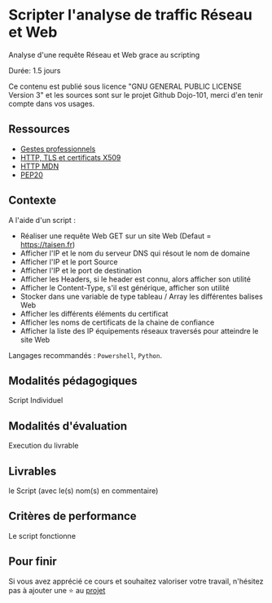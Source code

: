 # Scripter l'analyse de traffic Réseau et Web

Analyse d'une requête Réseau et Web grace au scripting

Durée: 1.5 jours

Ce contenu est publié sous licence "GNU GENERAL PUBLIC LICENSE Version 3" et les sources sont sur le projet Github Dojo-101, merci d'en tenir compte dans vos usages.

## Ressources

* [Gestes professionnels](https://github.com/Aif4thah/Dojo-101)
* [HTTP, TLS et certificats X509](https://developer.mozilla.org/fr/docs/Glossary/Digital_certificate)
* [HTTP MDN](https://developer.mozilla.org/fr/docs/Web/HTTP)
* [PEP20](https://peps.python.org/pep-0020/)


## Contexte

A l'aide d'un script :

* Réaliser une requête Web GET sur un site Web (Defaut = https://taisen.fr)
* Afficher l'IP et le nom du serveur DNS qui résout le nom de domaine
* Afficher l'IP et le port Source
* Afficher l'IP et le port de destination
* Afficher les Headers, si le header est connu, alors afficher son utilité
* Afficher le Content-Type, s'il est générique, afficher son utilité
* Stocker dans une variable de type tableau / Array les différentes balises Web
* Afficher les différents éléments du certificat
* Afficher les noms de certificats de la chaine de confiance
* Afficher la liste des IP équipements réseaux traversés pour atteindre le site Web

Langages recommandés : `Powershell`, `Python`.


## Modalités pédagogiques

Script Individuel


## Modalités d'évaluation

Execution du livrable


## Livrables

le Script (avec le(s) nom(s) en commentaire)


## Critères de performance

Le script fonctionne


## Pour finir

Si vous avez apprécié ce cours et souhaitez valoriser votre travail, n'hésitez pas à ajouter une ⭐ au [projet](https://github.com/Aif4thah/Dojo-101)